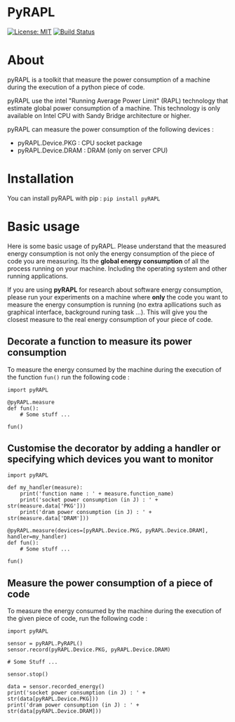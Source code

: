 # PyRAPL

[![License: MIT](https://img.shields.io/pypi/l/pyRAPL)](https://spdx.org/licenses/MIT.html)
[![Build Status](https://img.shields.io/circleci/project/github/powerapi-ng/powerapi.svg)](https://circleci.com/gh/powerapi-ng/powerapi)


# About
pyRAPL is a toolkit that measure the power consumption of a machine during the
execution of a python piece of code.

pyRAPL use the intel "Running Average Power Limit" (RAPL) technology that estimate
global power consumption of a machine. This technology is only available on
Intel CPU with Sandy Bridge architecture or higher.

pyRAPL can measure the power consumption of the following devices :
 - pyRAPL.Device.PKG : CPU socket package 
 - pyRAPL.Device.DRAM : DRAM (only on server CPU)

# Installation

You can install pyRAPL with pip : `pip install pyRAPL`

# Basic usage

Here is some basic usage of pyRAPL. Please understand that the measured energy
consumption is not only the energy consumption of the piece of code you are
measuring. Its the **global energy consumption** of all the process running on your machine. Including the operating system and other running applications.

If you are using **pyRAPL** for research about software energy consumption, please run your experiments on a machine where **only** the code you want to measure the energy consumption is running  (no extra apllications such as graphical interface, background runing task ...).
This will give
you the closest measure to the real energy consumption of your piece of code.

## Decorate a function to measure its power consumption

To measure the energy consumed by the machine during the execution of the
function `fun()` run the following code :

	import pyRAPL

	@pyRAPL.measure
	def fun():
		# Some stuff ...

	fun()

## Customise the decorator by adding a handler  or specifying which devices you want to monitor 


	import pyRAPL

	def my_handler(measure):
		print('function name : ' + measure.function_name)
		print('socket power consumption (in J) : ' + str(measure.data['PKG']))
		print('dram power consumption (in J) : ' + str(measure.data['DRAM']))

	@pyRAPL.measure(devices=[pyRAPL.Device.PKG, pyRAPL.Device.DRAM], handler=my_handler)
	def fun():
		# Some stuff ...

	fun()

## Measure the power consumption of a piece of code

To measure the energy consumed by the machine during the execution of the given
piece of code, run the following code :

	import pyRAPL

	sensor = pyRAPL.PyRAPL()
	sensor.record(pyRAPL.Device.PKG, pyRAPL.Device.DRAM)
	
	# Some Stuff ...
	
	sensor.stop()

	data = sensor.recorded_energy()
	print('socket power consumption (in J) : ' + str(data[pyRAPL.Device.PKG]))
	print('dram power consumption (in J) : ' + str(data[pyRAPL.Device.DRAM]))
